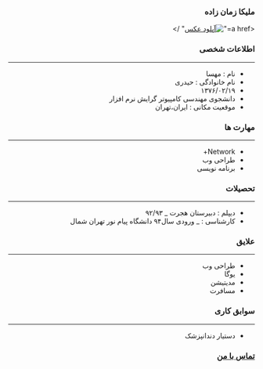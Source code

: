 <style type="text/css">
body{
 direction:rtl;
}
</style>
### ملیکا زمان زاده
<a href="<a href="https://uupload.ir/view/psld_showstdpic.gif" target="_blank"><img src="https://uupload.ir/files/psld_showstdpic_thumb.gif" border="0" alt="آپلود عکس" /></a>" /></a>
### اطلاعات شخصی

---
+ نام : مهسا
+ نام خانوادگی : حیدری
+ ۱۳۷۶/۰۲/۱۹
+ دانشجوی مهندسی کامپیوتر گرایش نرم افزار
+ موقعیت مکانی : ایران،تهران


### مهارت ها

---
+ Network+
+ طراحی وب
+ برنامه نویسی 
### تحصیلات

---
+ دیپلم : دبیرستان هجرت
_ ۹۲/۹۳
+ کارشناسی : 
_ ورودی سال۹۴ دانشگاه پیام نور تهران شمال 

### علایق

---
+ طراحی وب
+ یوگا
+ مدیتیشن
+ مسافرت

### سوابق کاری

---
+ دستیار دندانپزشک

### [تماس با من](Mahsaheydariii1997@gmail.com)

